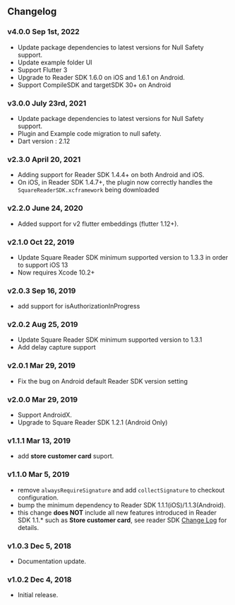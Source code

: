 ## Changelog

### v4.0.0 Sep 1st, 2022

* Update package dependencies to latest versions for Null Safety support.
* Update example folder UI 
* Support Flutter 3
* Upgrade to Reader SDK 1.6.0 on iOS and 1.6.1 on Android.
* Support CompileSDK and targetSDK 30+ on Android

### v3.0.0 July 23rd, 2021

* Update package dependencies to latest versions for Null Safety support.
* Plugin and Example code migration to null safety.
* Dart version : 2.12

### v2.3.0 April 20, 2021

* Adding support for Reader SDK 1.4.4+ on both Android and iOS.
* On iOS, in Reader SDK 1.4.7+, the plugin now correctly handles the `SquareReaderSDK.xcframework` being downloaded

### v2.2.0 June 24, 2020

* Added support for v2 flutter embeddings (flutter 1.12+).

### v2.1.0 Oct 22, 2019

* Update Square Reader SDK minimum supported version to 1.3.3 in order to support iOS 13
* Now requires Xcode 10.2+

### v2.0.3 Sep 16, 2019
* add support for isAuthorizationInProgress

### v2.0.2 Aug 25, 2019

* Update Square Reader SDK minimum supported version to 1.3.1
* Add delay capture support

### v2.0.1 Mar 29, 2019

* Fix the bug on Android default Reader SDK version setting

### v2.0.0 Mar 29, 2019

* Support AndroidX.
* Upgrade to Square Reader SDK 1.2.1 (Android Only)

### v1.1.1 Mar 13, 2019

* add **store customer card** suport.

### v1.1.0 Mar 5, 2019

* remove `alwaysRequireSignature` and add `collectSignature` to checkout configuration.
* bump the minimum dependency to Reader SDK 1.1.1(iOS)/1.1.3(Android).
* this change **does NOT** include all new features introduced in Reader SDK 1.1.* such as **Store customer card**, see reader SDK [Change Log](https://docs.connect.squareup.com/changelog/mobile-logs/2019-02-13) for details.

### v1.0.3 Dec 5, 2018

* Documentation update.

### v1.0.2 Dec 4, 2018

* Initial release.
